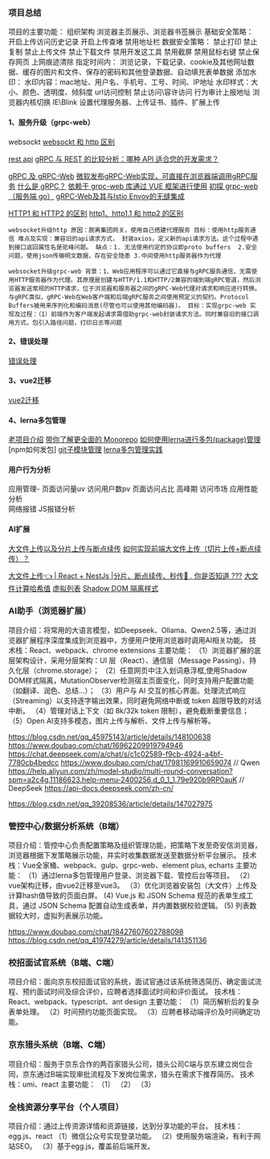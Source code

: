 ### 项目总结
项目的主要功能：
  组织架构
  浏览器主页展示、浏览器书签展示
  基础安全策略： 
     开启上传访问历史记录
     开启上传查堵
     禁用地址栏
  数据安全策略：
     禁止打印
     禁止复制
     禁止上传文件
     禁止下载文件
     禁用开发这工具
     禁用截屏
     禁用鼠标右键
     禁止保存网页
  上网痕迹清除
     指定时间内： 浏览记录，下载记录、cookie及其他网址数据、缓存的图片和文件、保存的密码和其他登录数据、自动填充表单数据
  添加水印：
      水印内容：mac地址、用户名、手机号、工号、时间、IP地址
      水印样式：大小、颜色、透明度、倾斜度
  url访问控制
      禁止访问\容许访问
  行为审计上报地址
  浏览器内核切换
      IE\Blink
  设置代理服务器、上传证书、插件、扩展上传
     
#### 1、服务升级（grpc-web）
websockt
[websockt 和 http 区别](http://www.360doc.com/content/23/0815/22/19586419_1092642587.shtml)

[rest api](https://segmentfault.com/a/1190000040811858)
[gRPC 与 REST 的比较分析：哪种 API 适合您的开发需求？](https://developer.aliyun.com/article/1569137)

[gRPC 及 gRPC-Web](https://blog.csdn.net/Papaya_shun/article/details/108279534?utm_medium=distribute.pc_relevant.none-task-blog-2~default~baidujs_baidulandingword~default-1-108279534-blog-131574847.235^v43^pc_blog_bottom_relevance_base9&spm=1001.2101.3001.4242.2&utm_relevant_index=4)
[微软发布gRPC-Web实现，可直接在浏览器端调用gRPC服务](https://cloud.tencent.com/developer/news/656308)
[什么是 gRPC？](https://info.support.huawei.com/info-finder/encyclopedia/zh/gRPC.html)
[依赖于 grpc-web 库通过 VUE 框架进行使用](https://www.jianshu.com/p/f6f70640522c)
[初探 grpc-web（服务端 go）](https://blog.csdn.net/qq_43437334/article/details/114502010)
[gRPC-Web及其与Istio Envoy的无缝集成](https://blog.csdn.net/luo15242208310/article/details/122840368)

[HTTP1 和 HTTP2 的区别](https://blog.csdn.net/weixin_40300870/article/details/127305593)
[http1、http1.1 和 http2 的区别](https://www.jianshu.com/p/b6a7632db8bb)

``
websocket升级http
原因：脱离集团网关，使用自己搭建代理服务
目标：使用http服务通信
难点及实现：兼容旧的api请求方式， 封装axios，定义新的api请求方法。这个过程中遇到接口返回属性名是驼峰问题。
缺点：1. 无法使用约定的协议即proto buffers  2.安全问题，使用json传输明文数据，存在安全隐患 3.中间使用http服务器作为代理
``

``
websocket升级grpc-web
背景：1、Web应用程序可以通过它直接与gRPC服务通信，无需使用HTTP服务器作为代理。其原理是创建与HTTP/1.1和HTTP/2兼容的端到端gRPC管道，然后浏览器发送常规的HTTP请求，位于浏览器和服务器之间的gRPC-Web代理对请求和响应进行转换。与gRPC类似，gRPC-Web在Web客户端和后端gRPC服务之间使用预定义的契约。Protocol Buffers被用来序列化和编码消息(尽管也可以使用其他编码器)。
目标：实现grpc-web
实现及过程：（1）前端作为客户端发起请求需借助grpc-web封装请求方法。同时兼容旧的接口调用方式。包引入路径问题，打印日志等问题
``



#### 2、错误处理
[错误处理](https://cbb.rd.qianxin-inc.cn/api-workspace/error-handler-doc/)


#### 3、vue2迁移
[vue2迁移](https://v3-migration.vuejs.org/zh/breaking-changes/transition-as-root.html)

#### 4、lerna多包管理
[老项目介绍](https://yundocs.qianxin-inc.cn/weboffice/l/cew1Za7FQSmi?timestamp=1712472298688)
[带你了解更全面的 Monorepo](https://article.juejin.cn/post/7215886869199896637)
[如何使用lerna进行多包(package)管理](https://juejin.cn/post/7054440842622140424#heading-8)
[npm如何发包]
[git子模块管理](https://git-scm.com/book/zh/v2/Git-%E5%B7%A5%E5%85%B7-%E5%AD%90%E6%A8%A1%E5%9D%97)
[lerna多包管理实践](https://juejin.cn/post/6844904194999058440)


#### 用户行为分析
应用管理- 页面访问量uv  访问用户数pv   页面访问占比 高峰期  访问市场
应用性能分析  
网络报错
JS报错分析

#### AI扩展
[大文件上传以及分片上传与断点续传](https://blog.csdn.net/qq_35732986/article/details/143715511)
[如何实现前端大文件上传（切片上传+断点续传）？](https://juejin.cn/post/7493065544183414819#heading-6)


[大文件上传👈 | React + NestJs |分片、断点续传、秒传🚀 , 你是否知道 ???](https://juejin.cn/post/7467232164900438070)
[大文件计算哈希值]()
[虚拟列表]()
[Shadow DOM 隔离样式]()


### AI助手（浏览器扩展）
项目介绍：将常用的大语言模型，如Deepseek、Ollama、Qwen2.5等，通过浏览器扩展程序深度集成到浏览器中，方便用户使用浏览器时调用AI相关功能。
技术栈：React、webpack、chrome extensions
主要功能：
（1）浏览器扩展的底层架构设计，采用分层架构：UI 层（React）、通信层（Message Passing）、持久化层（chrome.storage）；
（2）任意网页中注入划词悬浮框,使用Shadow DOM样式隔离，MutationObserver检测宿主页面变化，同时支持用户配置功能（如翻译、润色、总结...）；
（3）用户与 AI 交互的核心界面。处理流式响应（Streaming）以支持逐字输出效果，同时避免网络中断或 token 超限导致的对话中断。
（4）管理对话上下文（如 8k/32k token 限制），避免截断重要信息；
（5）Open AI支持多模态，图片上传与解析、文件上传与解析等。

https://blog.csdn.net/qq_45975143/article/details/148100638
https://www.doubao.com/chat/16962209919794946
https://chat.deepseek.com/a/chat/s/c1c02589-f9cb-4924-a4bf-7780cb4bedcc
https://www.doubao.com/chat/17981169910659074
// Qwen
https://help.aliyun.com/zh/model-studio/multi-round-conversation?spm=a2c4g.11186623.help-menu-2400256.d_0_1_1.79e920b9RP0auK
// DeepSeek
https://api-docs.deepseek.com/zh-cn/


https://blog.csdn.net/qq_39208536/article/details/147027975

### 管控中心/数据分析系统（B端）
项目介绍：管控中心负责配置策略及组织管理功能，把策略下发至奇安信浏览器，浏览器根据下发策略展示功能，并实时收集数据发送至数据分析平台展示。
技术栈：Vue全家桶、webpack、gulp、grpc-web、element plus, echarts
主要功能：
（1）通过lerna多包管理用户登录、浏览器下载、管控后台等项目。
（2）vue架构迁移，由vue2迁移至vue3。
（3）优化浏览器安装包（大文件）上传及计算hash值导致的页面白屏。
 (4) Vue.js 和 JSON Schema 规范的表单生成工具，通过 JSON Schema 配置自动生成表单，并内置数据校验逻辑。
 (5) 列表数据较大时，虚拟列表展示功能。

 https://www.doubao.com/chat/18427607602788098
 https://blog.csdn.net/qq_41974279/article/details/141351136



### 校招面试官系统（B端、C端）
项目介绍：面向京东校招面试官的系统，面试官通过该系统筛选简历、确定面试流程、预约面试时间及综合评价，应聘者选择面试时间和评价面试。
技术栈：React、webpack、typescript、ant design
主要功能：
（1）简历解析后的复杂表单处理。
（2）时间预约功能页面实现。
（3）应聘者移动端评价及时间确定功能。

### 京东猎头系统（B端、C端）
项目介绍：服务于京东合作的两百家猎头公司，猎头公司C端与京东建立岗位合同，京东通过B端实现审批流程及下发岗位需求，猎头在需求下推荐简历。
技术栈：umi、react
主要功能：
（1）
（2）
（3）

### 全栈资源分享平台（个人项目）
项目介绍：通过上传资源详情和资源链接，达到分享功能的平台。
技术栈：egg.js、react
（1）微信公众号实现登录功能。
（2）使用服务端渲染，有利于网站SEO。
（3）基于egg.js，覆盖前后端开发。

